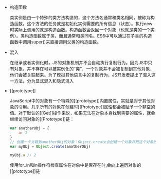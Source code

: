     
- 构造函数
    
    类实例是由一个特殊的类方法构造的，这个方法名通常和类名相同，被称为构造函数。这个方法的任务就是初始化实例需要的所有信息（状态）。执行new时实际上调用的就是构造函数。构造函数会返回一个对象（也就是类的一个实例）。类构造函数属于类，而且通常和类同名。ES6中可以通过在子类的构造函数中调用super()来直接调用父类的构造函数。
	
- 混入
	
	在继承或者实例化时，JS的对象机制并不会自动执行复制行为。因为JS中只有对象，并不存在可以被实例化的“类”，一个对象并不会被复制到其他对象，他们会被关联起来。为了模拟其他语言中的复制行为，JS开发者提出了混入这一方法，分为显式混入和隐式混入

- [[prototype]]
	
	JavaScript中的对象有一个特殊的[[prototype]]内置属性，实就是对于其他对象的引用。几乎所有的对象在创建时[[Prototype]]属性都会被赋予一个非空的值。对于默认的[[Get]]操作来说，如果无法在对象本身找到需要的属性，就会继续访问对象的[[Prototype]]链：
	```javascript
	var anotherObj = {
		a: 2
	}
	// 创建一个关联到anotherObj的对象：Object.create会创建一个对象并把这个对象的[[prototype]]关联到指定的对象
	var myObj = Object.create(anotherObj)
	
	myObj.a // 2
	```
	使用for..in和in操作符检查属性在对象中是否存在时,会向上遍历对象的[[prototype]]链